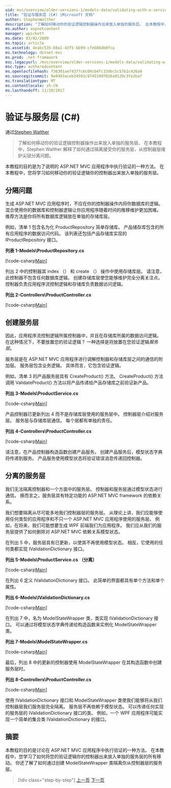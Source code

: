 ```yaml
---
uid: mvc/overview/older-versions-1/models-data/validating-with-a-service-layer-cs
title: "验证与服务层 (C#) |Microsoft 文档"
author: StephenWalther
description: "了解如何移动你的验证逻辑控制器操作出来放入单独的服务层。 在本教程中，Stephen Walther 解释了如何你..."
ms.author: aspnetcontent
manager: wpickett
ms.date: 03/02/2009
ms.topic: article
ms.assetid: 4eabc535-b8a1-43f5-bb99-cfeb86db0fca
ms.technology: dotnet-mvc
ms.prod: .net-framework
msc.legacyurl: /mvc/overview/older-versions-1/models-data/validating-with-a-service-layer-cs
msc.type: authoredcontent
ms.openlocfilehash: f36301aef4377c6c00cb4fc33dbc5c57b1c426a9
ms.sourcegitcommit: 9a9483aceb34591c97451997036a9120c3fe2baf
ms.translationtype: MT
ms.contentlocale: zh-CN
ms.lasthandoff: 11/10/2017
---
```

<a name="validating-with-a-service-layer-c"></a>验证与服务层 (C#)
====================
通过[Stephen Walther](https://github.com/StephenWalther)

> 了解如何移动你的验证逻辑控制器操作出来放入单独的服务层。 在本教程中，Stephen Walther 解释了如何通过隔离接受你的服务层，从控制器层维护尖锐分离问题。


本教程的目的是为了说明的 ASP.NET MVC 应用程序中执行验证的一种方法。 在本教程中，您将学习如何移动你的验证逻辑你的控制器出来放入单独的服务层。

## <a name="separating-concerns"></a>分隔问题

生成 ASP.NET MVC 应用程序时，不应在你的控制器操作内将你数据库的逻辑。 混合使用你的数据库和控制器逻辑让你应用程序随着时间的推移维护更加困难。 推荐方法是你将所有数据库逻辑放在单独的存储库层。

例如，清单 1 包含名为化 ProductRepository 简单存储库。 产品储存库包含的所有应用程序的数据访问代码。 该列表还包括产品存储库实现的 IProductRepository 接口。

**列表 1-Models\ProductRepository.cs**

[!code-csharp[Main](validating-with-a-service-layer-cs/samples/sample1.cs)]

列出 2 中的控制器其 index （） 和 create （） 操作中使用存储库层。 请注意，此控制器不包含任何数据库逻辑。 创建存储库层使您能够维护完全分离关注点。 控制器负责应用程序流控制逻辑和存储库负责数据访问逻辑。

**列出 2-Controllers\ProductController.cs**

[!code-csharp[Main](validating-with-a-service-layer-cs/samples/sample2.cs)]

## <a name="creating-a-service-layer"></a>创建服务层

因此，应用程序流控制逻辑所属控制器中，并且在存储库所属的数据访问逻辑。 在这种情况下，不要放置您的验证逻辑？ 一种选择是将放置在您验证逻辑*服务层*。

服务层是在 ASP.NET MVC 应用程序进行调解控制器和存储库层之间的通信的附加层。 服务层包含业务逻辑。 具体而言，它包含验证逻辑。

例如，清单 3 的产品服务层具有 CreateProduct() 方法。 CreateProduct() 方法调用 ValidateProduct() 方法以将产品传递给产品存储库之前验证新产品。

**列出 3-Models\ProductService.cs**

[!code-csharp[Main](validating-with-a-service-layer-cs/samples/sample3.cs)]

产品控制器已更新列出 4 而不是存储库层使用的服务层中。 控制器层介绍对服务层。 服务层与存储库层通信。 每个层都有单独的责任。

**列出 4-Controllers\ProductController.cs**

[!code-csharp[Main](validating-with-a-service-layer-cs/samples/sample4.cs)]

请注意，在产品控制器构造函数创建产品服务。 创建产品服务后，模型状态字典将传递到服务。 产品服务使用模型状态将验证错误消息传递回控制器。

## <a name="decoupling-the-service-layer"></a>分离的服务层

我们无法隔离控制器和一个方面中的服务层。 控制器和服务层通过模型状态进行通信。 换而言之，服务层具有特定功能的 ASP.NET MVC framework 的依赖关系。

我们想要隔离从尽可能多地我们控制器层的服务层。 从理论上讲，我们应能够使用任何类型的应用程序和不只一个 ASP.NET MVC 应用程序使用的服务层。 例如，在将来，我们可能想要生成 WPF 前端我们为应用程序。 我们应从我们的服务层提供了如何删除对 ASP.NET MVC 依赖关系模型状态。

在列出 5 中，服务层具有已更新，以使其不再使用模型状态。 相反，它使用的任何类都实现 IValidationDictionary 接口。

**列出 5-Models\ProductService.cs （分离）**

[!code-csharp[Main](validating-with-a-service-layer-cs/samples/sample5.cs)]

在列出 6 定义 IValidationDictionary 接口。 此简单的界面都具有单个方法和单个属性。

**列出 6-Models\IValidationDictionary.cs**

[!code-csharp[Main](validating-with-a-service-layer-cs/samples/sample6.cs)]

在列出 7 中，名为 ModelStateWrapper 类，类实现 IValidationDictionary 接口。 可以通过将模型状态字典传递给构造函数来实例化 ModelStateWrapper 类。

**列出 7-Models\ModelStateWrapper.cs**

[!code-csharp[Main](validating-with-a-service-layer-cs/samples/sample7.cs)]

最后，列出 8 中的更新的控制器使用 ModelStateWrapper 在其构造函数中创建服务层时。

**列出 8-Controllers\ProductController.cs**

[!code-csharp[Main](validating-with-a-service-layer-cs/samples/sample8.cs)]

使用 IValidationDictionary 接口和 ModelStateWrapper 类使我们能够将从我们控制器层我们服务层完全隔离。 服务层不再依赖于模型状态。 可以传递任何实现的服务层的 IValidationDictionary 接口的类。 例如，一个 WPF 应用程序可能实现一个简单的集合类 IValidationDictionary 的接口。

## <a name="summary"></a>摘要

本教程的目的是讨论在 ASP.NET MVC 应用程序中执行验证的一种方法。 在本教程中，您学习了如何将您的验证逻辑你的控制器出来放入单独的服务层的所有移动。 你还了解了如何通过创建 ModelStateWrapper 类隔离你从控制器层的服务层。

>[!div class="step-by-step"]
[上一页](validating-with-the-idataerrorinfo-interface-cs.md)
[下一页](validation-with-the-data-annotation-validators-cs.md)
